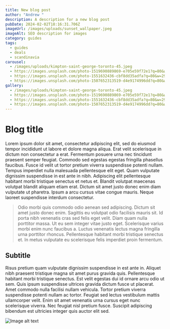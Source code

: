 ```yaml
---
title: New blog post
author: "Andrew "
description: A description for a new blog post
pubDate: 2024-02-02T18:16:31.706Z
imageUrl: /images/uploads/sunset_wallpaper.jpeg
imageAlt: SEO description for images
category: guides
tags:
  - guides
  - deals
  - scandinavia
carousel:
  - /images/uploads/kimpton-saint-george-toronto-45.jpeg
  - https://images.unsplash.com/photo-1519690889869-e705e59f72e1?q=80&w=2940&auto=format&fit=crop&ixlib=rb-4.0.3&ixid=M3wxMjA3fDB8MHxwaG90by1wYWdlfHx8fGVufDB8fHx8fA%3D%3D
  - https://images.unsplash.com/photo-1551632436-cbf8dd35adfa?q=80&w=2942&auto=format&fit=crop&ixlib=rb-4.0.3&ixid=M3wxMjA3fDB8MHxwaG90by1wYWdlfHx8fGVufDB8fHx8fA%3D%3D
  - https://images.unsplash.com/photo-1507652313519-d4e9174996dd?q=80&w=2940&auto=format&fit=crop&ixlib=rb-4.0.3&ixid=M3wxMjA3fDB8MHxwaG90by1wYWdlfHx8fGVufDB8fHx8fA%3D%3D
gallery:
  - /images/uploads/kimpton-saint-george-toronto-45.jpeg
  - https://images.unsplash.com/photo-1519690889869-e705e59f72e1?q=80&w=2940&auto=format&fit=crop&ixlib=rb-4.0.3&ixid=M3wxMjA3fDB8MHxwaG90by1wYWdlfHx8fGVufDB8fHx8fA%3D%3D
  - https://images.unsplash.com/photo-1551632436-cbf8dd35adfa?q=80&w=2942&auto=format&fit=crop&ixlib=rb-4.0.3&ixid=M3wxMjA3fDB8MHxwaG90by1wYWdlfHx8fGVufDB8fHx8fA%3D%3D
  - https://images.unsplash.com/photo-1507652313519-d4e9174996dd?q=80&w=2940&auto=format&fit=crop&ixlib=rb-4.0.3&ixid=M3wxMjA3fDB8MHxwaG90by1wYWdlfHx8fGVufDB8fHx8fA%3D%3D
---
```

# Blog title

Lorem ipsum dolor sit amet, consectetur adipiscing elit, sed do eiusmod tempor incididunt ut labore et dolore magna aliqua. Erat velit scelerisque in dictum non consectetur a erat. Fermentum posuere urna nec tincidunt praesent semper feugiat. Commodo sed egestas egestas fringilla phasellus faucibus. Fusce id velit ut tortor pretium viverra suspendisse potenti nullam. Tempus imperdiet nulla malesuada pellentesque elit eget. Quam vulputate dignissim suspendisse in est ante in nibh. Adipiscing elit pellentesque habitant morbi tristique senectus et netus et. Blandit volutpat maecenas volutpat blandit aliquam etiam erat. Dictum sit amet justo donec enim diam vulputate ut pharetra. Ipsum a arcu cursus vitae congue mauris. Neque laoreet suspendisse interdum consectetur.



> Odio morbi quis commodo odio aenean sed adipiscing. Dictum sit amet justo donec enim. Sagittis eu volutpat odio facilisis mauris sit. Id porta nibh venenatis cras sed felis eget velit. Diam quam nulla porttitor massa. Ut eu sem integer vitae justo eget. Scelerisque varius morbi enim nunc faucibus a. Luctus venenatis lectus magna fringilla urna porttitor rhoncus. Pellentesque habitant morbi tristique senectus et. In metus vulputate eu scelerisque felis imperdiet proin fermentum.

## Subtitle

Risus pretium quam vulputate dignissim suspendisse in est ante in. Aliquet nibh praesent tristique magna sit amet purus gravida quis. Pellentesque habitant morbi tristique senectus. Est velit egestas dui id ornare arcu odio ut sem. Quis ipsum suspendisse ultrices gravida dictum fusce ut placerat. Amet commodo nulla facilisi nullam vehicula. Tortor pretium viverra suspendisse potenti nullam ac tortor. Feugiat sed lectus vestibulum mattis ullamcorper velit. Enim sit amet venenatis urna cursus eget nunc scelerisque viverra. Nec feugiat nisl pretium fusce. Suscipit adipiscing bibendum est ultricies integer quis auctor elit sed.

![Image alt text](/images/uploads/sunset_wallpaper.jpeg "IMage title")
